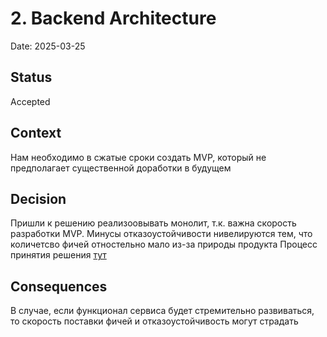 # 2. Backend Architecture

Date: 2025-03-25

## Status

Accepted

## Context

Нам необходимо в сжатые сроки создать MVP, который не предполагает существенной доработки в будущем

## Decision

Пришли к решению реализоовывать монолит, т.к. важна скорость разработки MVP. Минусы отказоустойчивости нивелируются тем, что количетсво фичей отностельно мало из-за природы продукта
Процесс принятия решения [тут](https://docs.google.com/spreadsheets/d/1nW1SLHPjARKgHuI9rrKvrPxGDel4yFxqiHfSKq9Riyg/edit?gid=123808951#gid=123808951)


## Consequences

В случае, если функционал сервиса будет стремительно развиваться, то скорость поставки фичей и отказоустойчивость могут страдать    
